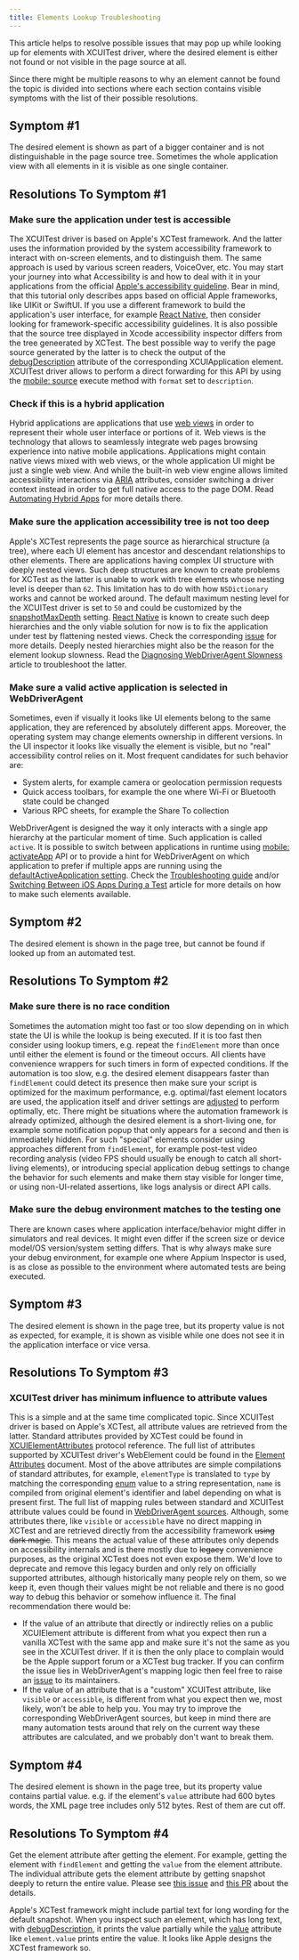 ```yaml
---
title: Elements Lookup Troubleshooting
---
```


This article helps to resolve possible issues that may pop up while looking up for elements with XCUITest driver,
where the desired element is either not found or not visible in the page source at all.

Since there might be multiple reasons to why an element cannot be found the topic is divided into sections where
each section contains visible symptoms with the list of their possible resolutions.


## Symptom #1

The desired element is shown as part of a bigger container and is not distinguishable in the page source tree.
Sometimes the whole application view with all elements in it is visible as one single container.

## Resolutions To Symptom #1

### Make sure the application under test is accessible

The XCUITest driver is based on Apple's XCTest framework. And the latter uses the information provided by the system
accessibility framework to interact with on-screen elements, and to distinguish them. The same approach is used by
various screen readers, VoiceOver, etc. You may start your journey into what Accessibility is and how to deal
with it in your applications from the official
[Apple's accessibility guideline](https://developer.apple.com/design/human-interface-guidelines/accessibility).
Bear in mind, that this tutorial only describes apps based on official Apple frameworks, like UIKit or SwiftUI. If you
use a different framework to build the application's user interface, for example
[React Native](https://reactnative.dev/), then consider looking for framework-specific accessibility guidelines.
It is also possible that the source tree displayed in Xcode accessibility inspector differs from the tree geneerated
by XCTest. The best possible way to verify the page source generated by the latter is to check the output of the
[debugDescription](https://developer.apple.com/documentation/xctest/xcuielement/1500909-debugdescription) attribute
of the corresponding XCUIApplication element. XCUITest driver allows to perform a direct forwarding for this API by
using the [mobile: source](../reference/execute-methods.md#mobile-source) execute method with `format` set
to `description`.

### Check if this is a hybrid application

Hybrid applications are applications that use
[web views](https://developer.apple.com/design/human-interface-guidelines/web-views) in order to represent
their whole user interface or portions of it.
Web views is the technology that allows to seamlessly integrate web pages browsing experience
into native mobile applications. Applications might contain native views mixed with web views, or the whole
application UI might be just a single web view. And while the built-in web view engine allows limited accessibility
interactions via [ARIA](https://developer.mozilla.org/en-US/docs/Web/Accessibility/ARIA) attributes, consider
switching a driver context instead in order to get full native access to the page DOM.
Read [Automating Hybrid Apps](./hybrid.md) for more details there.

### Make sure the application accessibility tree is not too deep

Apple's XCTest represents the page source as hierarchical structure (a tree), where each UI element has ancestor and
descendant relationships to other elements. There are applications having complex UI structure with deeply nested
views. Such deep structures are known to create problems for XCTest as the latter is unable to work with tree elements
whose nesting level is deeper than `62`. This limitation has to do with how `NSDictionary` works and cannot be worked
around. The default maximum nesting level for the XCUITest driver is set to `50` and could be customized by the
[snapshotMaxDepth](../reference/settings.md) setting.
[React Native](https://reactnative.dev/) is known to create
such deep hierarchies and the only viable solution for now is to fix the application
under test by flattening nested views. Check the corresponding [issue](https://github.com/appium/appium/issues/14825)
for more details.
Deeply nested hierarchies might also be the reason for the element lookup slowness. Read the [Diagnosing WebDriverAgent Slowness](./wda-slowness.md) article to troubleshoot the latter.

### Make sure a valid active application is selected in WebDriverAgent

Sometimes, even if visually it looks like UI elements belong to the same application, they are referenced by
absolutely different apps. Moreover, the operating system
may change elements ownership in different versions. In the UI inspector it looks like visually the element
is visible, but no "real" accessibility control relies on it. Most frequent candidates for such behavior are:
- System alerts, for example camera or geolocation permission requests
- Quick access toolbars, for example the one where Wi-Fi or Bluetooth state could be changed
- Various RPC sheets, for example the Share To collection

WebDriverAgent is designed the way it only interacts with a single app hierarchy at the particular
moment of time. Such application is called `active`.
It is possible to switch between applications in runtime using
[mobile: activateApp](../reference/execute-methods.md#mobile-activateapp) API or
to provide a hint for WebDriverAgent on which application to prefer if multiple apps are running
using the [defaultActiveApplication setting](../reference/settings.md).
Check the [Troubleshooting guide](./troubleshooting.md) and/or
[Switching Between iOS Apps During a Test](https://appiumpro.com/editions/13-switching-between-ios-apps-during-a-test)
article for more details on how to make such elements available.

## Symptom #2

The desired element is shown in the page tree, but cannot be found if looked up from an automated test.

## Resolutions To Symptom #2

### Make sure there is no race condition

Sometimes the automation might too fast or too slow depending on in which state the UI is while the lookup is being
executed. If it is too fast then consider using lookup timers, e.g. repeat the `findElement` more than once until
either the element is found or the timeout occurs. All clients have convenience wrappers for such timers in form of
expected conditions.
If the automation is too slow, e.g. the desired element disappears faster than `findElement` could detect its presence
then make sure your script is optimized for the maximum performance, e.g. optimal/fast element locators are used,
the application itself and driver settings are [adjusted](./wda-slowness.md) to perform optimally, etc.
There might be situations where the automation framework is already optimized, although the desired element is
a short-living one, for example some notification popup that only appears for a second and then is immediately hidden.
For such "special" elements consider using approaches different from `findElement`, for example post-test video recording analysis (video FPS should usually be enough to catch all short-living elements), or introducing special
application debug settings to change the behavior for such elements and make them stay visible for longer time, or
using non-UI-related assertions, like logs analysis or direct API calls.

### Make sure the debug environment matches to the testing one

There are known cases where application interface/behavior might differ in simulators and real devices. It might even differ
if the screen size or device model/OS version/system setting differs. That is why always make sure your debug
environment, for example one where Appium Inspector is used,
is as close as possible to the environment where automated tests are being executed.


## Symptom #3

The desired element is shown in the page tree, but its property value is not as expected, for example, it
is shown as visible while one does not see it in the application interface or vice versa.

## Resolutions To Symptom #3

### XCUITest driver has minimum influence to attribute values

This is a simple and at the same time complicated topic. Since XCUITest driver is based on Apple's XCTest,
all attribute values are retrieved from the latter. Standard attributes provided by XCTest could be found in
[XCUIElementAttributes](https://developer.apple.com/documentation/xctest/xcuielementattributes?language=objc)
protocol reference. The full list of attributes supported by XCUITest driver's WebElement
could be found in the [Element Attributes](../reference/element-attributes.md) document.
Most of the above attributes are simple compilations of standard attributes, for example, `elementType` is
translated to `type` by matching the corresponding
[enum](https://developer.apple.com/documentation/xctest/xcuielementtype?language=objc) value to a string representation, `name` is compiled from original element's identifier and label depending on what is
present first. The full list of mapping rules between standard and XCUITest attribute values could be found in
[WebDriverAgent sources](https://github.com/appium/WebDriverAgent/blob/master/WebDriverAgentLib/Categories/XCUIElement%2BFBWebDriverAttributes.m).
Although, some attributes there, like `visible` or `accessible` have no direct mapping in XCTest
and are retrieved directly from the accessibility framework ~~using dark magic~~.
This means the actual value of these attributes only depends on accessibility internals and is there
mostly due to ~~legacy~~ convenience purposes, as the original XCTest does not even expose them.
We'd love to deprecate and remove this legacy burden and only rely on officially supported attributes,
although historically many people rely on them, so we keep it, even though their values might
be not reliable and there is no good way to debug this behavior or somehow influence it.
The final recommendation there would be:
- If the value of an attribute that directly or indirectly relies on a public XCUIElement attribute
  is different from what you expect then run a vanilla XCTest with the same app and make sure
  it's not the same as you see in the XCUITest driver. If it is then the only place to complain
  would be the Apple support forum or a XCTest bug tracker. If you can confirm the issue lies in
  WebDriverAgent's mapping logic then feel free to raise an
  [issue](https://github.com/appium/WebDriverAgent/issues) to its maintainers.
- If the value of an attribute that is a "custom" XCUITest attribute, like `visible` or `accessible`,
  is different from what you expect then we, most likely, won't be able to help you. You may try
  to improve the corresponding WebDriverAgent sources, but keep in mind there are many automation
  tests around that rely on the current way these attributes are calculated, and we probably don't
  want to break them.

## Symptom #4

The desired element is shown in the page tree, but its property value contains partial value. e.g. if the element's `value` attribute had 600 bytes words, the XML page tree includes only 512 bytes. Rest of them are cut off.

## Resolutions To Symptom #4

Get the element attribute after getting the element. For example, getting the element with `findElement` and getting the `value` from the element attribute. The individual attribute gets the element attribute by getting snapshot deeply to return the entire value. Please see [this issue](https://github.com/appium/appium-xcuitest-driver/issues/2552) and [this PR](https://github.com/appium/WebDriverAgent/pull/1007) about the details.

Apple's XCTest framework might include partial text for long wording for the default snapshot. When you inspect such an element, which has long text, with [debugDescription](https://developer.apple.com/documentation/xctest/xcuielement/1500909-debugdescription), it prints the value partially while the [value](https://developer.apple.com/documentation/xctest/xcuielementattributes/value) attribute like `element.value` prints entire the value. It looks like Apple designs the XCTest framework so.
